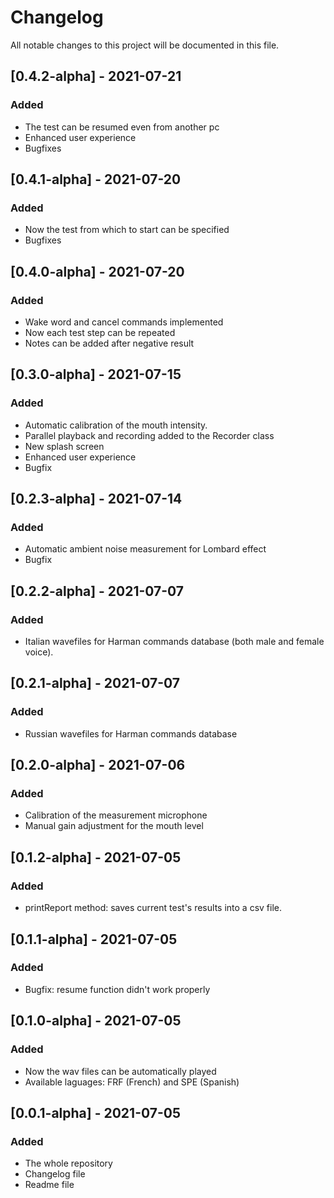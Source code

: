 # Changelog
All notable changes to this project will be documented in this file.


## [0.4.2-alpha] - 2021-07-21
### Added
- The test can be resumed even from another pc
- Enhanced user experience
- Bugfixes

## [0.4.1-alpha] - 2021-07-20
### Added
- Now the test from which to start can be specified
- Bugfixes

## [0.4.0-alpha] - 2021-07-20
### Added
- Wake word and cancel commands implemented
- Now each test step can be repeated
- Notes can be added after negative result

## [0.3.0-alpha] - 2021-07-15
### Added
- Automatic calibration of the mouth intensity.
- Parallel playback and recording added to the Recorder class
- New splash screen
- Enhanced user experience
- Bugfix

## [0.2.3-alpha] - 2021-07-14
### Added
- Automatic ambient noise measurement for Lombard effect
- Bugfix

## [0.2.2-alpha] - 2021-07-07
### Added
- Italian wavefiles for Harman commands database (both male and female voice).

## [0.2.1-alpha] - 2021-07-07
### Added
- Russian wavefiles for Harman commands database

## [0.2.0-alpha] - 2021-07-06
### Added
- Calibration of the measurement microphone
- Manual gain adjustment for the mouth level

## [0.1.2-alpha] - 2021-07-05
### Added
- printReport method: saves current test's results into a csv file.

## [0.1.1-alpha] - 2021-07-05
### Added
- Bugfix: resume function didn't work properly

## [0.1.0-alpha] - 2021-07-05
### Added
- Now the wav files can be automatically played
- Available laguages: FRF (French) and SPE (Spanish)

## [0.0.1-alpha] - 2021-07-05
### Added
- The whole repository
- Changelog file
- Readme file
